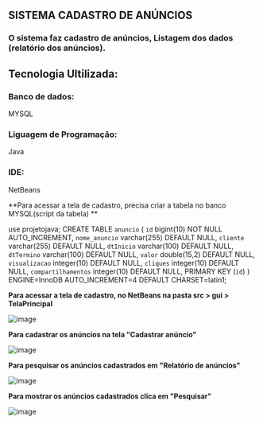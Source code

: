 ## SISTEMA CADASTRO DE ANÚNCIOS
  
### O sistema faz cadastro de anúncios, Listagem dos dados (relatório dos anúncios).

## Tecnologia Ultilizada:

### Banco de dados: 
MYSQL
  
### Liguagem de Programação:
Java

### IDE: 
NetBeans     

**Para acessar a tela de cadastro, precisa criar a tabela no banco MYSQL(script da tabela) **

use projetojava;
CREATE TABLE `anuncio` (
  `id` bigint(10) NOT NULL AUTO_INCREMENT,
  `nome_anuncio` varchar(255) DEFAULT NULL,
  `cliente` varchar(255) DEFAULT NULL,
  `dtInicio` varchar(100) DEFAULT NULL,
  `dtTermino` varchar(100) DEFAULT NULL,
  `valor` double(15,2) DEFAULT NULL,
  `visualizacao` integer(10) DEFAULT NULL,
  `cliques` integer(10) DEFAULT NULL,
  `compartilhamentos` integer(10) DEFAULT NULL,
  PRIMARY KEY (`id`)
) ENGINE=InnoDB AUTO_INCREMENT=4 DEFAULT CHARSET=latin1;

**Para acessar a tela de cadastro, no NetBeans na pasta src > gui > TelaPrincipal**

![image](https://user-images.githubusercontent.com/77024829/118174235-f2b8d380-b404-11eb-9448-479bbe0d5ab6.png)

**Para cadastrar os anúncios na tela "Cadastrar anúncio"**

![image](https://user-images.githubusercontent.com/77024829/118174477-40cdd700-b405-11eb-83ea-5b88902bee8d.png)

**Para pesquisar os anúncios cadastrados em "Relatório de anúncios"**

![image](https://user-images.githubusercontent.com/77024829/118175028-f1d47180-b405-11eb-8226-76662831976b.png)

**Para mostrar os anúncios cadastrados clica em "Pesquisar"**

![image](https://user-images.githubusercontent.com/77024829/118174812-ac17a900-b405-11eb-928c-f183fd6f22db.png)


